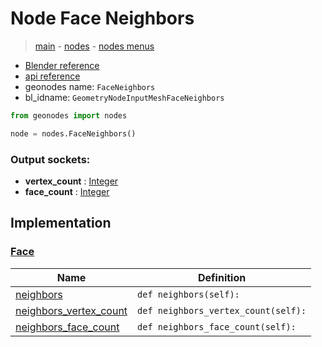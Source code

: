 # Node Face Neighbors

> [main](../structure.md) - [nodes](nodes.md) - [nodes menus](nodes_menus.md)

- [Blender reference](https://docs.blender.org/manual/en/latest/modeling/geometry_nodes/mesh/face_neighbors.html)
- [api reference](https://docs.blender.org/api/current/bpy.types.GeometryNodeInputMeshFaceNeighbors.html)
- geonodes name: `FaceNeighbors`
- bl_idname: `GeometryNodeInputMeshFaceNeighbors`

```python
from geonodes import nodes

node = nodes.FaceNeighbors()
```

### Output sockets:

- **vertex_count** : [Integer](Integer.md)
- **face_count** : [Integer](Integer.md)

## Implementation

### [Face](Face.md)

| Name | Definition |
|------|------------|
 | [neighbors](Face.md#neighbors-property) | `def neighbors(self):` |
 | [neighbors_vertex_count](Face.md#neighbors_vertex_count-property) | `def neighbors_vertex_count(self):` |
 | [neighbors_face_count](Face.md#neighbors_face_count-property) | `def neighbors_face_count(self):` |

